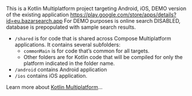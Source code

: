 This is a Kotlin Multiplatform project targeting Android, iOS, DEMO version of the existing application https://play.google.com/store/apps/details?id=eu.bazarsearch.app
For DEMO purposes is online search DISABLED, database is prepopulated with sample search results.

* `/shared` is for code that is shared across Compose Multiplatform applications.
  It contains several subfolders:
  - `commonMain` is for code that’s common for all targets.
  - Other folders are for Kotlin code that will be compiled for only the platform indicated in the folder name.
* `/android` contains Android application  
* `/ios` contains iOS application.

Learn more about [Kotlin Multiplatform](https://www.jetbrains.com/help/kotlin-multiplatform-dev/get-started.html)…